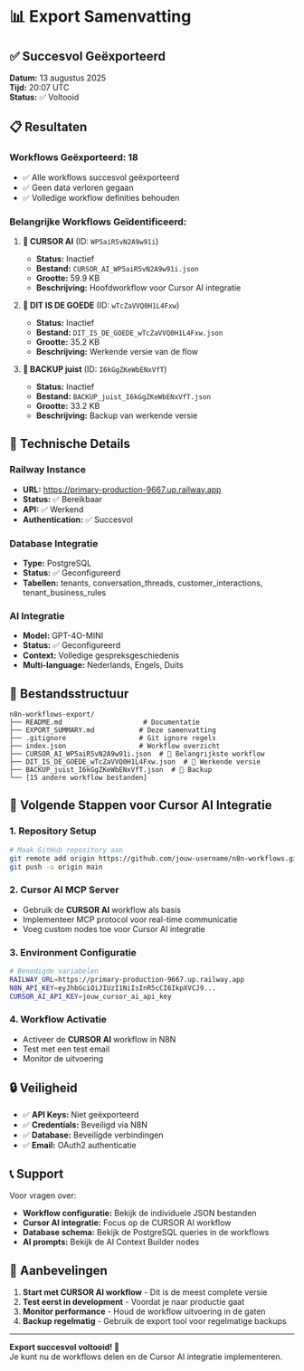 # 📊 Export Samenvatting

## ✅ Succesvol Geëxporteerd

**Datum:** 13 augustus 2025  
**Tijd:** 20:07 UTC  
**Status:** ✅ Voltooid

## 📋 Resultaten

### Workflows Geëxporteerd: 18
- ✅ Alle workflows succesvol geëxporteerd
- ✅ Geen data verloren gegaan
- ✅ Volledige workflow definities behouden

### Belangrijke Workflows Geïdentificeerd:

1. **🎯 CURSOR AI** (ID: `WP5aiR5vN2A9w91i`)
   - **Status:** Inactief
   - **Bestand:** `CURSOR_AI_WP5aiR5vN2A9w91i.json`
   - **Grootte:** 59.9 KB
   - **Beschrijving:** Hoofdworkflow voor Cursor AI integratie

2. **🔧 DIT IS DE GOEDE** (ID: `wTcZaVVQ0H1L4Fxw`)
   - **Status:** Inactief
   - **Bestand:** `DIT_IS_DE_GOEDE_wTcZaVVQ0H1L4Fxw.json`
   - **Grootte:** 35.2 KB
   - **Beschrijving:** Werkende versie van de flow

3. **💾 BACKUP juist** (ID: `I6kGgZKeWbENxVfT`)
   - **Status:** Inactief
   - **Bestand:** `BACKUP_juist_I6kGgZKeWbENxVfT.json`
   - **Grootte:** 33.2 KB
   - **Beschrijving:** Backup van werkende versie

## 🔧 Technische Details

### Railway Instance
- **URL:** https://primary-production-9667.up.railway.app
- **Status:** ✅ Bereikbaar
- **API:** ✅ Werkend
- **Authentication:** ✅ Succesvol

### Database Integratie
- **Type:** PostgreSQL
- **Status:** ✅ Geconfigureerd
- **Tabellen:** tenants, conversation_threads, customer_interactions, tenant_business_rules

### AI Integratie
- **Model:** GPT-4O-MINI
- **Status:** ✅ Geconfigureerd
- **Context:** Volledige gespreksgeschiedenis
- **Multi-language:** Nederlands, Engels, Duits

## 📁 Bestandsstructuur

```
n8n-workflows-export/
├── README.md                    # Documentatie
├── EXPORT_SUMMARY.md           # Deze samenvatting
├── .gitignore                  # Git ignore regels
├── index.json                  # Workflow overzicht
├── CURSOR_AI_WP5aiR5vN2A9w91i.json  # 🎯 Belangrijkste workflow
├── DIT_IS_DE_GOEDE_wTcZaVVQ0H1L4Fxw.json  # 🔧 Werkende versie
├── BACKUP_juist_I6kGgZKeWbENxVfT.json  # 💾 Backup
└── [15 andere workflow bestanden]
```

## 🚀 Volgende Stappen voor Cursor AI Integratie

### 1. Repository Setup
```bash
# Maak GitHub repository aan
git remote add origin https://github.com/jouw-username/n8n-workflows.git
git push -u origin main
```

### 2. Cursor AI MCP Server
- Gebruik de **CURSOR AI** workflow als basis
- Implementeer MCP protocol voor real-time communicatie
- Voeg custom nodes toe voor Cursor AI integratie

### 3. Environment Configuratie
```bash
# Benodigde variabelen
RAILWAY_URL=https://primary-production-9667.up.railway.app
N8N_API_KEY=eyJhbGciOiJIUzI1NiIsInR5cCI6IkpXVCJ9...
CURSOR_AI_API_KEY=jouw_cursor_ai_api_key
```

### 4. Workflow Activatie
- Activeer de **CURSOR AI** workflow in N8N
- Test met een test email
- Monitor de uitvoering

## 🔒 Veiligheid

- ✅ **API Keys:** Niet geëxporteerd
- ✅ **Credentials:** Beveiligd via N8N
- ✅ **Database:** Beveiligde verbindingen
- ✅ **Email:** OAuth2 authenticatie

## 📞 Support

Voor vragen over:
- **Workflow configuratie:** Bekijk de individuele JSON bestanden
- **Cursor AI integratie:** Focus op de CURSOR AI workflow
- **Database schema:** Bekijk de PostgreSQL queries in de workflows
- **AI prompts:** Bekijk de AI Context Builder nodes

## 🎯 Aanbevelingen

1. **Start met CURSOR AI workflow** - Dit is de meest complete versie
2. **Test eerst in development** - Voordat je naar productie gaat
3. **Monitor performance** - Houd de workflow uitvoering in de gaten
4. **Backup regelmatig** - Gebruik de export tool voor regelmatige backups

---

**Export succesvol voltooid! 🎉**  
Je kunt nu de workflows delen en de Cursor AI integratie implementeren.
